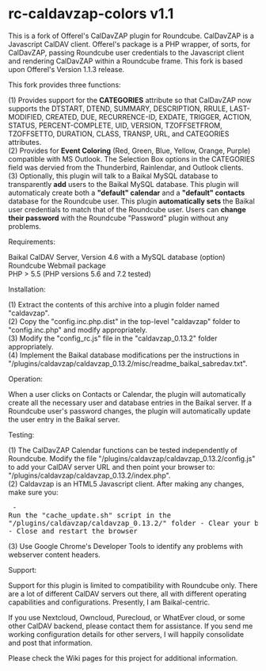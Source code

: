 # rc-caldavzap-colors v1.1
This is a fork of Offerel's CalDavZAP plugin for Roundcube.  CalDavZAP is a Javascript CalDAV client.  Offerel's package is a PHP wrapper, of sorts, for CalDavZAP, passing Roundcube user credentials to the Javascript client and rendering CalDavZAP within a Roundcube frame.  This fork is based upon Offerel's Version 1.1.3 release.

This fork provides three functions:

(1) Provides support for the <b>CATEGORIES</b> attribute so that CalDavZAP now supports the DTSTART, DTEND, SUMMARY, DESCRIPTION, RRULE, LAST-MODIFIED, CREATED, DUE, RECURRENCE-ID, EXDATE, TRIGGER, ACTION, STATUS, PERCENT-COMPLETE, UID, VERSION, TZOFFSETFROM, TZOFFSETTO, DURATION, CLASS, TRANSP, URL, and CATEGORIES attributes.<br>
(2) Provides for <b>Event Coloring</b> (Red, Green, Blue, Yellow, Orange, Purple) compatible with MS Outlook.  The Selection Box options in the CATEGORIES field was dervied from the Thunderbird, Rainlendar, and Outlook clients.<br>
(3) Optionally, this plugin will talk to a Baikal MySQL database to transparently <b>add</b> users to the Baikal MySQL database.  This plugin will automaticaly create both a <b>"default" calendar</b> and a <b>"default" contacts</b> database for the Roundcube user.  This plugin <b>automatically sets</b> the Baikal user credentials to match that of the Roundcube user.  Users can <b>change their password</b> with the Roundcube "Password" plugin without any problems.<br>

Requirements:

  Baikal CalDAV Server, Version 4.6 with a MySQL database (option)<br>
  Roundcube Webmail package<br>
  PHP > 5.5 (PHP versions 5.6 and 7.2 tested)

Installation:

(1) Extract the contents of this archive into a plugin folder named "caldavzap".<br>
(2) Copy the "config.inc.php.dist" in the top-level "caldavzap" folder to "config.inc.php" and modify appropriately.<br>
(3) Modify the "config_rc.js" file in the "caldavzap_0.13.2" folder appropriately.<br>
(4) Implement the Baikal database modifications per the instructions in "/plugins/caldavzap/caldavzap_0.13.2/misc/readme_baikal_sabredav.txt".

Operation:

When a user clicks on Contacts or Calendar, the plugin will automatically create all the necessary user and database entries in the Baikal server.  If a Roundcube user's password changes, the plugin will automatically update the user entry in the Baikal server.

Testing:

(1) The CalDavZAP Calendar functions can be tested independently of Roundcube.  Modify the file "/plugins/caldavzap/caldavzap_0.13.2/config.js" to add your CalDAV server URL and then point your browser to: "/plugins/caldavzap/caldavzap_0.13.2/index.php".<br>
(2) Caldavzap is an HTML5 Javascript client.  After making any changes, make sure you:<pre>
    - Run the "cache_update.sh" script in the "/plugins/caldavzap/caldavzap_0.13.2/" folder
    - Clear your browser cache
    - Close and restart the browser</pre>
(3) Use Google Chrome's Developer Tools to identify any problems with webserver content headers.

Support:

Support for this plugin is limited to compatibility with Roundcube only.  There are a lot of different CalDAV servers out there, all with different operating capabilities and configurations.  Presently, I am Baikal-centric.  

If you use Nextcloud, Owncloud, Purecloud, or WhatEver cloud, or some other CalDAV backend, please contact them for assistance.
If you send me working configuration details for other servers, I will happily consolidate and post that information.

Please check the Wiki pages for this project for additional information.
